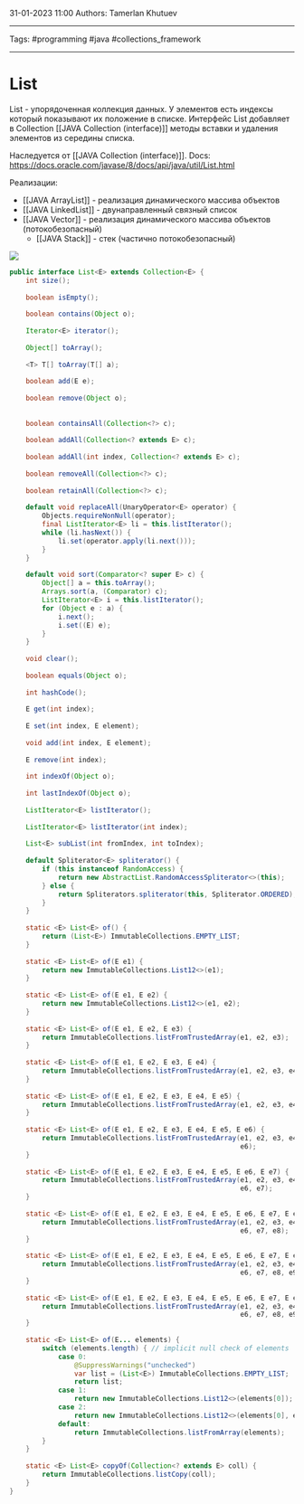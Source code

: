 31-01-2023
11:00
Authors: Tamerlan Khutuev
***
Tags: #programming #java #collections_framework 
***
# List
List - упорядоченная коллекция данных. У элементов есть индексы который показывают их положение в списке.
Интерфейс List добавляет в Collection [[JAVA Collection (interface)]] методы вставки и удаления элементов из середины списка.

Наследуется от [[JAVA Collection (interface)]].
Docs: https://docs.oracle.com/javase/8/docs/api/java/util/List.html

Реализации:
- [[JAVA ArrayList]] - реализация динамического массива объектов
- [[JAVA LinkedList]] - двунаправленный связный список
- [[JAVA Vector]] - реализация динамического массива объектов (потокобезопасный)
	- [[JAVA Stack]] - стек (частично потокобезопасный)

![](https://blog.skillfactory.ru/wp-content/uploads/2022/06/java-collect-4-6637877.png)

```java
public interface List<E> extends Collection<E> {  
	int size();  
  
	boolean isEmpty();  
  
	boolean contains(Object o);  
  
	Iterator<E> iterator();  
  
	Object[] toArray();  
  
	<T> T[] toArray(T[] a);  
  
	boolean add(E e);  
  
	boolean remove(Object o);  
  
  
	boolean containsAll(Collection<?> c);  
  
	boolean addAll(Collection<? extends E> c);  
  
	boolean addAll(int index, Collection<? extends E> c);  
  
	boolean removeAll(Collection<?> c);  
  
	boolean retainAll(Collection<?> c);  
  
	default void replaceAll(UnaryOperator<E> operator) {  
        Objects.requireNonNull(operator);  
        final ListIterator<E> li = this.listIterator();  
        while (li.hasNext()) {  
            li.set(operator.apply(li.next()));  
        }  
    }  
  
    default void sort(Comparator<? super E> c) {  
        Object[] a = this.toArray();  
        Arrays.sort(a, (Comparator) c);  
        ListIterator<E> i = this.listIterator();  
        for (Object e : a) {  
            i.next();  
            i.set((E) e);  
        }  
    }  
  
	void clear();  
  
	boolean equals(Object o);  
  
	int hashCode();  
  
	E get(int index);  
  
	E set(int index, E element);  
  
	void add(int index, E element);  
  
	E remove(int index);  
  
	int indexOf(Object o);  
	
	int lastIndexOf(Object o);  
  
	ListIterator<E> listIterator();  
  
	ListIterator<E> listIterator(int index);  
  
	List<E> subList(int fromIndex, int toIndex);  
  
    default Spliterator<E> spliterator() {  
        if (this instanceof RandomAccess) {  
            return new AbstractList.RandomAccessSpliterator<>(this);  
        } else {  
            return Spliterators.spliterator(this, Spliterator.ORDERED);  
        }  
    }  
  
    static <E> List<E> of() {  
        return (List<E>) ImmutableCollections.EMPTY_LIST;  
    }  
  
	static <E> List<E> of(E e1) {  
        return new ImmutableCollections.List12<>(e1);  
    }  
  
	static <E> List<E> of(E e1, E e2) {  
        return new ImmutableCollections.List12<>(e1, e2);  
    }  
  
	static <E> List<E> of(E e1, E e2, E e3) {  
        return ImmutableCollections.listFromTrustedArray(e1, e2, e3);  
    }  
  
	static <E> List<E> of(E e1, E e2, E e3, E e4) {  
        return ImmutableCollections.listFromTrustedArray(e1, e2, e3, e4);  
    }  
  
	static <E> List<E> of(E e1, E e2, E e3, E e4, E e5) {  
        return ImmutableCollections.listFromTrustedArray(e1, e2, e3, e4, e5);  
    }  
  
	static <E> List<E> of(E e1, E e2, E e3, E e4, E e5, E e6) {  
        return ImmutableCollections.listFromTrustedArray(e1, e2, e3, e4, e5,  
                                                         e6);  
    }  
  
	static <E> List<E> of(E e1, E e2, E e3, E e4, E e5, E e6, E e7) {  
        return ImmutableCollections.listFromTrustedArray(e1, e2, e3, e4, e5,  
                                                         e6, e7);  
    }  
  
	static <E> List<E> of(E e1, E e2, E e3, E e4, E e5, E e6, E e7, E e8) {  
        return ImmutableCollections.listFromTrustedArray(e1, e2, e3, e4, e5,  
                                                         e6, e7, e8);  
    }  
  
	static <E> List<E> of(E e1, E e2, E e3, E e4, E e5, E e6, E e7, E e8, E e9) {  
        return ImmutableCollections.listFromTrustedArray(e1, e2, e3, e4, e5,  
                                                         e6, e7, e8, e9);  
    }  
  
	static <E> List<E> of(E e1, E e2, E e3, E e4, E e5, E e6, E e7, E e8, E e9, E e10) {  
        return ImmutableCollections.listFromTrustedArray(e1, e2, e3, e4, e5,  
                                                         e6, e7, e8, e9, e10);  
    }  
	
    static <E> List<E> of(E... elements) {  
        switch (elements.length) { // implicit null check of elements  
            case 0:  
                @SuppressWarnings("unchecked")  
                var list = (List<E>) ImmutableCollections.EMPTY_LIST;  
                return list;  
            case 1:  
                return new ImmutableCollections.List12<>(elements[0]);  
            case 2:  
                return new ImmutableCollections.List12<>(elements[0], elements[1]);  
            default:  
                return ImmutableCollections.listFromArray(elements);  
        }  
    }  
  
	static <E> List<E> copyOf(Collection<? extends E> coll) {  
        return ImmutableCollections.listCopy(coll);  
    }  
}
```
